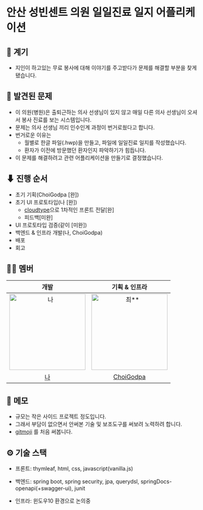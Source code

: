 # 안산 성빈센트 의원 일일진료 일지 어플리케이션

## 💬 계기
- 지인이 하고있는 무료 봉사에 대해 이야기를 주고받다가 문제를 해결할 부분을 찾게 됐습니다.

## 🤔 발견된 문제
* 이 의원(병원)은 출퇴근하는 의사 선생님이 있지 않고 매일 다른 의사 선생님이 오셔서 봉사 진료를 보는 시스템입니다.
* 문제는 의사 선생님 끼리 인수인계 과정이 번거로웠다고 합니다.
* 번거로운 이유는 
  * 월별로 한글 파일(.hwp)을 만들고, 파일에 일일진료 일지를 작성했습니다.
  * 환자가 이전에 방문했던 환자인지 파악하기가 힘듭니다.
* 이 문제를 해결하려고 관련 어플리케이션을 만들기로 결정했습니다.

## ⬇ 진행 순서
* 초기 기획(ChoiGodpa [완])
* 초기 UI 프로토타입(나 [완])
  * [cloudtype](https://cloudtype.io/)으로 1차적인 프론트 전달[완]
  * 피드백[미완]
* UI 프로토타입 검증(같이 [미완])
* 백엔드 & 인프라 개발(나, ChoiGodpa)
* 배포
* 회고



## 🙌🏻 멤버
|                                          개발                                           |                                                                   기획 & 인프라                                                                    |
|:-------------------------------------------------------------------------------------:|:---------------------------------------------------------------------------------------------------------------------------------------------:|
| <img src="https://avatars.githubusercontent.com/u/18659603?v=4" width=200px alt="나"/> |                           <img src="https://avatars.githubusercontent.com/u/65863017?v=4" width="200px" alt="최**"/>                           |
|                            [나](https://github.com/Eechul)                             |                                      [ChoiGodpa](https://avatars.githubusercontent.com/u/144204347?v=4)                                       |          


## 📝 메모
- 규모는 작은 사이드 프로젝트 정도입니다. 
- 그래서 부담이 없으면서 안써본 기술 및 보조도구를 써보려 노력하려 합니다.
- [gitmoji](https://gitmoji.dev/) 를 처음 써봅니다.

## ⚙️ 기술 스택
- 프론트: thymleaf, html, css, javascript(vanilla.js)

- 백엔드: spring boot, spring security, jpa, querydsl, springDocs-openapi(+swagger-ui), junit

- 인프라: 윈도우10 환경으로 논의중






